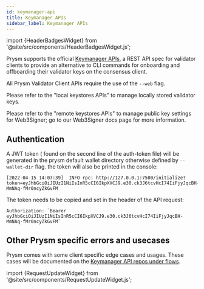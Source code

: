 ```yaml
---
id: keymanager-api
title: Keymanager APIs
sidebar_label: Keymanager APIs
---
```


import {HeaderBadgesWidget} from '@site/src/components/HeaderBadgesWidget.js';

<HeaderBadgesWidget />

Prysm supports the official [Keymanager APIs](https://github.com/ethereum/keymanager-APIs), a REST API spec for validator clients to provide an alternative to CLI commands for onboarding and offboarding their validator keys on the consensus client. 

All Prysm Validator Client APIs require the use of the `--web` flag. 

Please refer to the "local keystores APIs" to manage locally stored validator keys.

Please refer to the "remote keystores APIs" to manage public key settings for Web3Signer; go to our Web3Signer docs page for more information.

## Authentication

A JWT token ( found on the second line of the auth-token file) will be generated in the prysm default wallet directory otherwise defined by `--wallet-dir` flag. the token will also be printed in the console:
```
[2022-04-15 14:07:39]  INFO rpc: http://127.0.0.1:7500/initialize?token=eyJhbGciOiJIUzI1NiIsInR5cCI6IkpXVCJ9.e30.ck3J6tcvHcI74IiFjyJqcBH-MmNAq-fMr0ncyZkGvFM
```
The token needs to be copied and set in the header of the API request:
```
Authorization: `Bearer eyJhbGciOiJIUzI1NiIsInR5cCI6IkpXVCJ9.e30.ck3J6tcvHcI74IiFjyJqcBH-MmNAq-fMr0ncyZkGvFM`
```

## Other Prysm specific errors and usecases

Prysm comes with some client specific edge cases and usages. These cases will be documented on the [Keymanager API repos under flows](https://github.com/ethereum/keymanager-APIs/tree/master/flows/client-specific/prysm).


import {RequestUpdateWidget} from '@site/src/components/RequestUpdateWidget.js';

<RequestUpdateWidget />